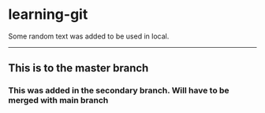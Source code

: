 # learning-git

Some random text was added to be used in local.

---

## This is to the master branch



### This was added in the secondary branch. Will have to be merged with main branch